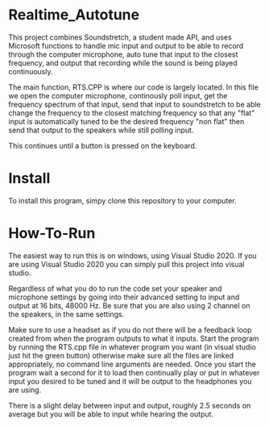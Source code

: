 # Realtime_Autotune

This project combines Soundstretch, a student made API, and uses Microsoft functions to handle mic input and output to be able to record through the computer microphone, auto tune that input to the closest frequency, and output that recording while the sound is being played continuously. 

The main function, RTS.CPP is where our code is largely located. In this file we open the computer microphone, continously poll input, get the frequency spectrum of that input, send that input to soundstretch to be able change the frequency to the closest matching frequency so that any "flat" input is automatically tuned to be the desired frequency "non flat" then send that output to the speakers while still polling input. 

This continues until a button is pressed on the keyboard.

# Install
To install this program, simpy clone this repository to your computer.

# How-To-Run
The easiest way to run this is on windows, using Visual Studio 2020.
If you are using Visual Studio 2020 you can simply pull this project into visual studio. 

Regardless of what you do to run the code set your speaker and microphone settings by going into their advanced setting to input and output at 16 bits, 48000 Hz. Be sure that you are also using 2 channel on the speakers, in the same settings.

Make sure to use a headset as if you do not there will be a feedback loop created from when the program outputs to what it inputs. Start the program by running the RTS.cpp file in whatever program you want (in visual studio just hit the green button) otherwise make sure all the files are linked appropriately, no command line arguments are needed. Once you start the program wait a second for it to load then continually play or put in whatever input you desired to be tuned and it will be output to the headphones you are using.

There is a slight delay between input and output, roughly 2.5 seconds on average but you will be able to input while hearing the output.
